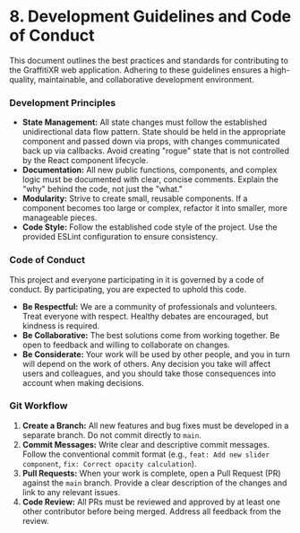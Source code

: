 # 8. Development Guidelines and Code of Conduct

This document outlines the best practices and standards for contributing to the GraffitiXR web application. Adhering to these guidelines ensures a high-quality, maintainable, and collaborative development environment.

### **Development Principles**

-   **State Management:** All state changes must follow the established unidirectional data flow pattern. State should be held in the appropriate component and passed down via props, with changes communicated back up via callbacks. Avoid creating "rogue" state that is not controlled by the React component lifecycle.
-   **Documentation:** All new public functions, components, and complex logic must be documented with clear, concise comments. Explain the "why" behind the code, not just the "what."
-   **Modularity:** Strive to create small, reusable components. If a component becomes too large or complex, refactor it into smaller, more manageable pieces.
-   **Code Style:** Follow the established code style of the project. Use the provided ESLint configuration to ensure consistency.

### **Code of Conduct**

This project and everyone participating in it is governed by a code of conduct. By participating, you are expected to uphold this code.

-   **Be Respectful:** We are a community of professionals and volunteers. Treat everyone with respect. Healthy debates are encouraged, but kindness is required.
-   **Be Collaborative:** The best solutions come from working together. Be open to feedback and willing to collaborate on changes.
-   **Be Considerate:** Your work will be used by other people, and you in turn will depend on the work of others. Any decision you take will affect users and colleagues, and you should take those consequences into account when making decisions.

### **Git Workflow**

1.  **Create a Branch:** All new features and bug fixes must be developed in a separate branch. Do not commit directly to `main`.
2.  **Commit Messages:** Write clear and descriptive commit messages. Follow the conventional commit format (e.g., `feat: Add new slider component`, `fix: Correct opacity calculation`).
3.  **Pull Requests:** When your work is complete, open a Pull Request (PR) against the `main` branch. Provide a clear description of the changes and link to any relevant issues.
4.  **Code Review:** All PRs must be reviewed and approved by at least one other contributor before being merged. Address all feedback from the review.